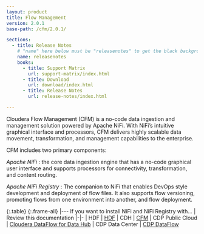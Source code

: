 ```yaml
---
layout: product
title: Flow Management
version: 2.0.1
base-path: /cfm/2.0.1/

sections:
  - title: Release Notes
    # "name" here below must be "releasenotes" to get the black background
    name: releasenotes
    books:
      - title: Support Matrix
        url: support-matrix/index.html
      - title: Download
        url: download/index.html
      - title: Release Notes
        url: release-notes/index.html

---
```


Cloudera Flow Management (CFM) is a no-code data ingestion and
management solution powered by Apache NiFi. With NiFi’s intuitive
graphical interface and processors, CFM delivers highly scalable data
movement, transformation, and management capabilities to the enterprise.

CFM includes two primary components:

*Apache NiFi*
: the core data ingestion engine that has a no-code graphical user
interface and supports processors for connectivity, transformation, and
content routing.

*Apache NiFi Registry*
: The companion to NiFi that enables DevOps style development and
deployment of flow files. It also supports flow versioning, promoting
flows from one environment into another, and flow deployment.

{:.table}
{:.frame-all}
|---
If you want to install NiFi and NiFi Registry with... | Review this documentation
|-|-
| HDF | [HDF](/HDPDocuments/HDF3/HDF-3.5.1/index.html)
| CDH | [CFM](/cfm/1.0.1/index.html)
| CDP Public Cloud | [Cloudera DataFlow for Data Hub](/cdf-datahub/7.2.0/index.html)
| CDP Data Center | [CDP DataFlow](/dataflow/latest/index.html)
